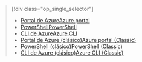 > [!div class="op_single_selector"]
> * [<span data-ttu-id="80e30-101">Portal de Azure</span><span class="sxs-lookup"><span data-stu-id="80e30-101">Azure portal</span></span>](../articles/virtual-network/virtual-networks-static-private-ip-arm-pportal.md)
> * [<span data-ttu-id="80e30-102">PowerShell</span><span class="sxs-lookup"><span data-stu-id="80e30-102">PowerShell</span></span>](../articles/virtual-network/virtual-networks-static-private-ip-arm-ps.md)
> * [<span data-ttu-id="80e30-103">CLI de Azure</span><span class="sxs-lookup"><span data-stu-id="80e30-103">Azure CLI</span></span>](../articles/virtual-network/virtual-networks-static-private-ip-arm-cli.md)
> * [<span data-ttu-id="80e30-104">Portal de Azure (clásico)</span><span class="sxs-lookup"><span data-stu-id="80e30-104">Azure portal (Classic)</span></span>](../articles/virtual-network/virtual-networks-static-private-ip-classic-pportal.md)
> * [<span data-ttu-id="80e30-105">PowerShell (clásico)</span><span class="sxs-lookup"><span data-stu-id="80e30-105">PowerShell (Classic)</span></span>](../articles/virtual-network/virtual-networks-static-private-ip-classic-ps.md)
> * [<span data-ttu-id="80e30-106">CLI de Azure (clásico)</span><span class="sxs-lookup"><span data-stu-id="80e30-106">Azure CLI (Classic)</span></span>](../articles/virtual-network/virtual-networks-static-private-ip-classic-cli.md)